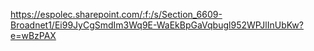 https://espolec.sharepoint.com/:f:/s/Section_6609-Broadnet1/Ei99JyCgSmdIm3Wq9E-WaEkBpGaVqbugl952WPJlInUbKw?e=wBzPAX
